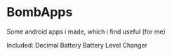 # BombApps
Some android apps i made, which i find useful (for me)

Included:
Decimal Battery
Battery Level Changer
